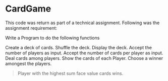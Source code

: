 # CardGame

This code was return as part of a technical assignment.
Following was the assignment requirement: 

Write a Program to do the following functions

Create a deck of cards.
Shuffle the deck.
Display the deck.
Accept the number of players as input.
Accept the number of cards per player as input.
Deal cards among players.
Show the cards of each Player.
Choose a winner amongest the players.
> Player with the highest sum face value cards wins.
